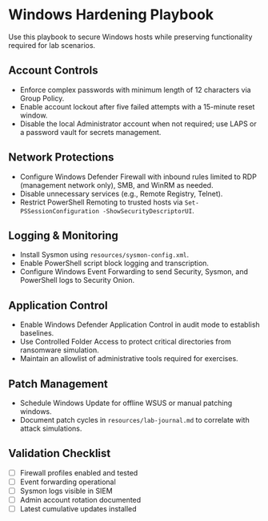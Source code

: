 # Windows Hardening Playbook

Use this playbook to secure Windows hosts while preserving functionality required for lab scenarios.

## Account Controls

- Enforce complex passwords with minimum length of 12 characters via Group Policy.
- Enable account lockout after five failed attempts with a 15-minute reset window.
- Disable the local Administrator account when not required; use LAPS or a password vault for secrets management.

## Network Protections

- Configure Windows Defender Firewall with inbound rules limited to RDP (management network only), SMB, and WinRM as needed.
- Disable unnecessary services (e.g., Remote Registry, Telnet).
- Restrict PowerShell Remoting to trusted hosts via `Set-PSSessionConfiguration -ShowSecurityDescriptorUI`.

## Logging & Monitoring

- Install Sysmon using `resources/sysmon-config.xml`.
- Enable PowerShell script block logging and transcription.
- Configure Windows Event Forwarding to send Security, Sysmon, and PowerShell logs to Security Onion.

## Application Control

- Enable Windows Defender Application Control in audit mode to establish baselines.
- Use Controlled Folder Access to protect critical directories from ransomware simulation.
- Maintain an allowlist of administrative tools required for exercises.

## Patch Management

- Schedule Windows Update for offline WSUS or manual patching windows.
- Document patch cycles in `resources/lab-journal.md` to correlate with attack simulations.

## Validation Checklist

- [ ] Firewall profiles enabled and tested
- [ ] Event forwarding operational
- [ ] Sysmon logs visible in SIEM
- [ ] Admin account rotation documented
- [ ] Latest cumulative updates installed
